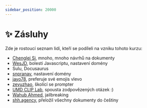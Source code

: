 ```yaml
---
sidebar_position: 20000
---
```


# ✨ Zásluhy

Zde je rostoucí seznam lidí, kteří se podíleli na vzniku tohoto kurzu:

- [Chenglei Si](https://noviscl.github.io), mnoho, mnoho návrhů na dokumenty
- [WesJD](https://wesleysmith.dev), bolesti Javascriptu, nastavení domény
- Sulu, Docusaurus
- [snpranav](https://twitter.com/snpranav), nastavení domény
- [jayo78](https://github.com/jayo78), preferuje své emojis vlevo
- [zeyuzhao](https://github.com/Zeyuzhao), školící se prompter
- [UMD CLIP Lab](https://wiki.umiacs.umd.edu/clip/index.php/Main_Page), spousta zodpovězených otázek :)
- [Wahub Ahmed](https://github.com/wahub-ahmed), jailbreaking
- [shh.agency](https://shh.agency), přeložil všechny dokumenty do češtiny
